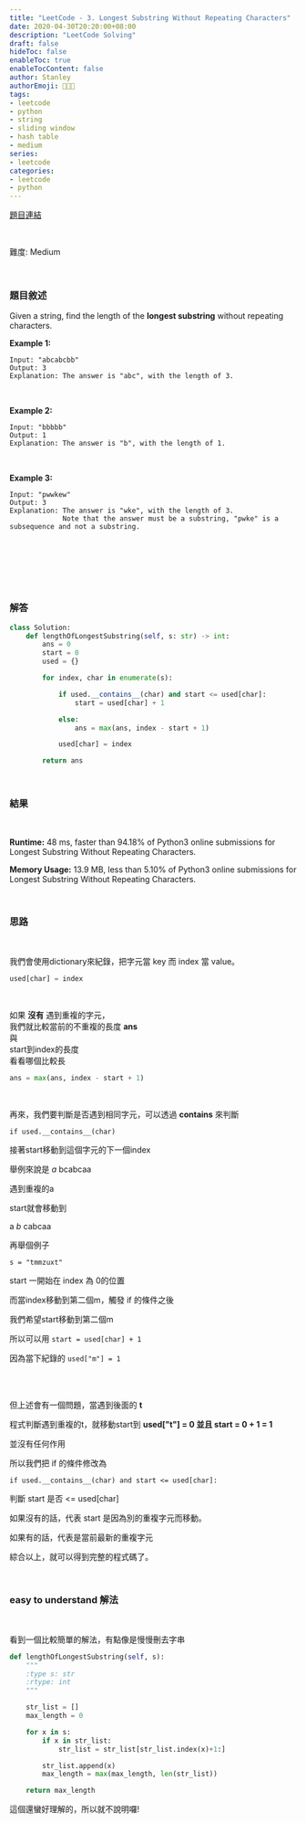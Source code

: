 ```yaml
---
title: "LeetCode - 3. Longest Substring Without Repeating Characters"
date: 2020-04-30T20:20:00+08:00
description: "LeetCode Solving"
draft: false
hideToc: false
enableToc: true
enableTocContent: false
author: Stanley
authorEmoji: 👨🏻‍💻
tags:
- leetcode
- python
- string
- sliding window
- hash table
- medium
series:
- leetcode
categories:
- leetcode
- python
---
```


[題目連結](https://leetcode.com/problems/longest-substring-without-repeating-characters/)

<br/>

難度: Medium

<br/>

### 題目敘述
Given a string, find the length of the **longest substring** without repeating characters.

**Example 1:**
```
Input: "abcabcbb"
Output: 3
Explanation: The answer is "abc", with the length of 3.
```

<br/>

**Example 2:**
```
Input: "bbbbb"
Output: 1
Explanation: The answer is "b", with the length of 1.
```

<br/>

**Example 3:**
```
Input: "pwwkew"
Output: 3
Explanation: The answer is "wke", with the length of 3.
             Note that the answer must be a substring, "pwke" is a subsequence and not a substring.
```

<br/><br/><br/><br/><br/>

### 解答

```Python
class Solution:
    def lengthOfLongestSubstring(self, s: str) -> int:
        ans = 0
        start = 0
        used = {}

        for index, char in enumerate(s):

            if used.__contains__(char) and start <= used[char]:
                start = used[char] + 1

            else:
                ans = max(ans, index - start + 1)

            used[char] = index

        return ans
```

<br/>

### 結果
<br/>

**Runtime:** 48 ms, faster than 94.18% of Python3 online submissions for Longest Substring Without Repeating Characters.

**Memory Usage:** 13.9 MB, less than 5.10% of Python3 online submissions for Longest Substring Without Repeating Characters.

<br/>

### 思路
<br/>

我們會使用dictionary來紀錄，把字元當 key 而 index 當 value。
```python
used[char] = index
```

<br/>

如果 **沒有** 遇到重複的字元，   
我們就比較當前的不重複的長度 **ans**   
與  
start到index的長度  
看看哪個比較長  

```python
ans = max(ans, index - start + 1)
```

<br/>

再來，我們要判斷是否遇到相同字元，可以透過 **contains** 來判斷

```if used.__contains__(char)```

接著start移動到這個字元的下一個index

舉例來說是 *a* bcabcaa

遇到重複的a

start就會移動到

a *b* cabcaa

再舉個例子

```s = "tmmzuxt"```

start 一開始在 index 為 0的位置

而當index移動到第二個m，觸發 if 的條件之後

我們希望start移動到第二個m

所以可以用 ```start = used[char] + 1```

因為當下紀錄的 ```used["m"] = 1```

<br/><br/>

但上述會有一個問題，當遇到後面的 **t**

程式判斷遇到重複的t，就移動start到 **used["t"] = 0 並且 start = 0 + 1 = 1**

並沒有任何作用

所以我們把 if 的條件修改為

```if used.__contains__(char) and start <= used[char]:```

判斷 start 是否 <= used[char]

如果沒有的話，代表 start 是因為別的重複字元而移動。

如果有的話，代表是當前最新的重複字元

綜合以上，就可以得到完整的程式碼了。


<br/>

### easy to understand 解法
<br/>

看到一個比較簡單的解法，有點像是慢慢刪去字串

```python
def lengthOfLongestSubstring(self, s):
    """
    :type s: str
    :rtype: int
    """

    str_list = []
    max_length = 0

    for x in s:
        if x in str_list:
            str_list = str_list[str_list.index(x)+1:]

        str_list.append(x)    
        max_length = max(max_length, len(str_list))

    return max_length
```

這個還蠻好理解的，所以就不說明囉!
